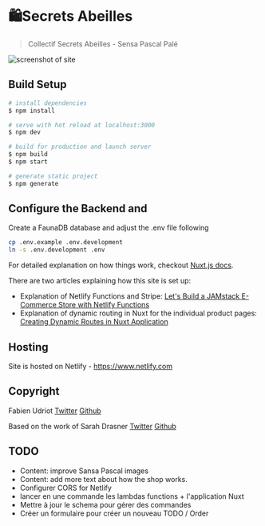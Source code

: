 # 🛍Secrets Abeilles

> Collectif Secrets Abeilles - Sensa Pascal Palé

![screenshot of site](https://s3-us-west-2.amazonaws.com/s.cdpn.io/28963/ecommerce-screenshot.jpg "E-Commerce Netlify Site")

## Build Setup

``` bash
# install dependencies
$ npm install

# serve with hot reload at localhost:3000
$ npm dev

# build for production and launch server
$ npm build
$ npm start

# generate static project
$ npm generate
```

## Configure the Backend and 

Create a FaunaDB database and adjust the .env file following  

```bash
cp .env.example .env.development
ln -s .env.development .env
```

For detailed explanation on how things work, checkout [Nuxt.js docs](https://nuxtjs.org).

There are two articles explaining how this site is set up:
* Explanation of Netlify Functions and Stripe: [Let's Build a JAMstack E-Commerce Store with Netlify Functions](https://css-tricks.com/lets-build-a-jamstack-e-commerce-store-with-netlify-functions/)
* Explanation of dynamic routing in Nuxt for the individual product pages: [Creating Dynamic Routes in Nuxt Application](https://css-tricks.com/creating-dynamic-routes-in-a-nuxt-application/)


Hosting
-------

Site is hosted on Netlify - https://www.netlify.com

Copyright
---------

Fabien Udriot
[Twitter](https://twitter.com/fudriot)
[Github](https://github.com/fabarea)

Based on the work of Sarah Drasner 
[Twitter](https://twitter.com/sarah_edo)
[Github](https://github.com/sdras)
        
TODO
----

* Content: improve Sansa Pascal images
* Content: add more text about how the shop works.
* Configurer CORS for Netlify
* lancer en une commande les lambdas functions + l'application Nuxt
* Mettre à jour le schema pour gérer des commandes
* Créer un formulaire pour créer un nouveau TODO / Order
